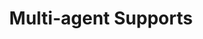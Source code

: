 ---
layout: page
title: Multi-agent Supports
description: 
    <li>Supports Multi-agent policy learning</li> 
    <li>Quick simulation and results visualization</li> 
img: assets/img/multi-agent.png
importance: 1
category: 
    "MetaDrive: A Lightweight & Efficient Simulator"
---